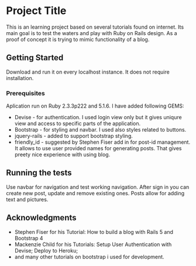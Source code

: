 # Project Title

This is an learning project based on several tutorials found on internet.
Its main goal is to test the waters and play with Ruby on Rails design. As a proof of concept it is trying to mimic functionality of a blog.

## Getting Started

Download and run it on every localhost instance. It does not require installation. 

### Prerequisites

Aplication run on Ruby 2.3.3p222 and 5.1.6. I have added following GEMS:

* Devise - for authentication. I used login view only but it gives uniqure view and access to specific parts of the application.
* Bootstrap - for styling and navbar. I used also styles related to buttons.
* jquery-rails - added to support bootstrap styling.
* friendly_id - suggested by Stephen Fiser add in for post-id management. It allows to use user provided names for generating posts. That     gives preety nice experience with using blog.

## Running the tests

Use navbar for navigation and test working navigation. After sign in you can create new post, update and remove existing ones. Posts allow for adding text and pictures.

## Acknowledgments

* Stephen Fiser for his Tutorial: How to build a blog with Rails 5 and Bootstrap 4 
* Mackenzie Child for his Tutorials: Setup User Authentication with Devise; Deploy to Heroku; 
* and many other tutorials on bootstrap i used for development.


